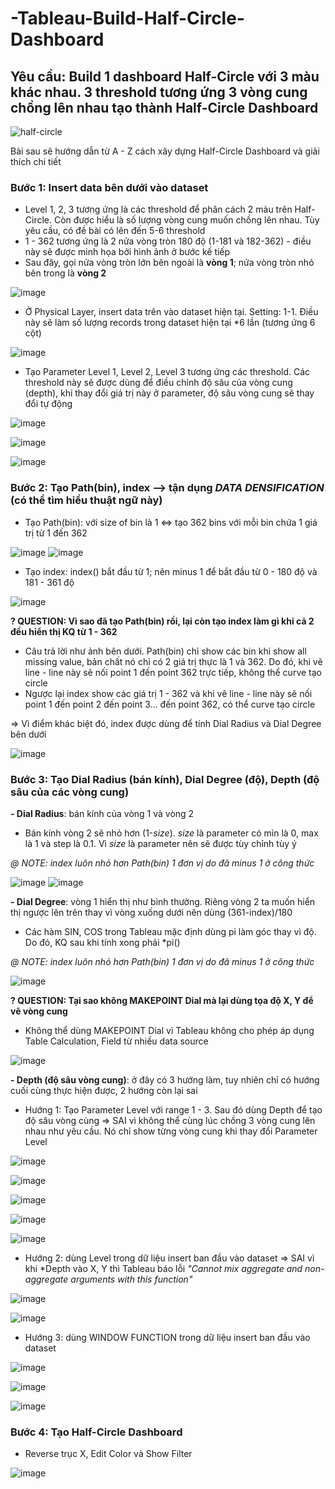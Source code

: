 # -Tableau-Build-Half-Circle-Dashboard

## Yêu cầu: Build 1 dashboard Half-Circle với 3 màu khác nhau. 3 threshold tương ứng 3 vòng cung chồng lên nhau tạo thành Half-Circle Dashboard
![half-circle](https://github.com/user-attachments/assets/45c34035-92d2-42d4-8515-6bead6b21118)

Bài sau sẽ hướng dẫn từ A - Z cách xây dựng Half-Circle Dashboard và giải thích chi tiết
### Bước 1: Insert data bên dưới vào dataset

- Level 1, 2, 3 tương ứng là các threshold để phân cách 2 màu trên Half-Circle. Còn được hiểu là số lượng vòng cung muốn chồng lên nhau. Tùy yêu cầu, có đề bài có lên đến 5-6 threshold
- 1 - 362 tương ứng là 2 nửa vòng tròn 180 độ (1-181 và 182-362) - điều này sẽ được minh họa bởi hình ảnh ở bước kế tiếp
- Sau đây, gọi nửa vòng tròn lớn bên ngoài là **vòng 1**; nửa vòng tròn nhỏ bên trong là **vòng 2**

![image](https://github.com/user-attachments/assets/e5ba71fc-9a51-480e-82fa-568234098f18)

- Ở Physical Layer, insert data trên vào dataset hiện tại. Setting: 1-1. Điều này sẽ làm số lượng records trong dataset hiện tại *6 lần (tương ứng 6 cột)

![image](https://github.com/user-attachments/assets/fa49c423-aa67-45e0-af57-d8482c8fc251)

- Tạo Parameter Level 1, Level 2, Level 3 tương ứng các threshold. Các threshold này sẽ được dùng để điều chỉnh độ sâu của vòng cung (depth), khi thay đổi giá trị này ở parameter, độ sâu vòng cung sẽ thay đổi tự động

![image](https://github.com/user-attachments/assets/6b6441e3-db1b-4fc8-8955-de9e6b4462d8)

![image](https://github.com/user-attachments/assets/7a9d9335-0597-496c-a30e-0c5efe02c7c7)

![image](https://github.com/user-attachments/assets/72be19d4-01da-47da-852d-b5265288255e)


### Bước 2: Tạo Path(bin), index --> tận dụng _DATA DENSIFICATION_ (có thể tìm hiểu thuật ngữ này)
- Tạo Path(bin): với size of bin là 1 <=> tạo 362 bins với mỗi bin chứa 1 giá trị từ 1 đến 362

![image](https://github.com/user-attachments/assets/70370386-bafd-4c7c-9c37-22385ac55851)
![image](https://github.com/user-attachments/assets/b84bdf66-3082-49d6-afc5-672b6ee640f4)

- Tạo index: index() bắt đầu từ 1; nên minus 1 để bắt đầu từ 0 - 180 độ và 181 - 361 độ

![image](https://github.com/user-attachments/assets/2feb71ef-9c6b-4e90-a5fa-703c78057722)

**? QUESTION: Vì sao đã tạo Path(bin) rồi, lại còn tạo index làm gì khi cả 2 đều hiển thị KQ từ 1 - 362**
- Câu trả lời như ảnh bên dưới. Path(bin) chỉ show các bin khi show all missing value, bản chất nó chỉ có 2 giá trị thực là 1 và 362. Do đó, khi vẽ line - line này sẽ nối point 1 đến point 362 trực tiếp, không thể curve tạo circle
- Ngược lại index show các giá trị 1 - 362 và khi vẽ line - line này sẽ nối point 1 đến point 2 đến point 3... đến point 362, có thể curve tạo circle

=> Vì điểm khác biệt đó, index được dùng để tính Dial Radius và Dial Degree bên dưới

![image](https://github.com/user-attachments/assets/29436fcf-a143-4918-8e11-c35722138a5a)


### Bước 3: Tạo Dial Radius (bán kính), Dial Degree (độ), Depth (độ sâu của các vòng cung)
**- Dial Radius**: bán kính của vòng 1 và vòng 2
- Bán kính vòng 2 sẽ nhỏ hơn (1-_size_). _size_ là parameter có min là 0, max là 1 và step là 0.1. Vì _size_ là parameter nên sẽ được tùy chỉnh tùy ý

_@ NOTE: index luôn nhỏ hơn Path(bin) 1 đơn vị do đã minus 1 ở công thức_

![image](https://github.com/user-attachments/assets/5b940281-e294-4250-80dc-7bc104d44f00)
![image](https://github.com/user-attachments/assets/387d4b4f-ab8d-435a-936d-a61304421b52)

**- Dial Degree**: vòng 1 hiển thị như bình thường. Riêng vòng 2 ta muốn hiển thị ngược lên trên thay vì vòng xuống dưới nên dùng (361-index)/180
- Các hàm SIN, COS trong Tableau mặc định dùng pi làm góc thay vì độ. Do đó, KQ sau khi tính xong phải *pi()

_@ NOTE: index luôn nhỏ hơn Path(bin) 1 đơn vị do đã minus 1 ở công thức_

![image](https://github.com/user-attachments/assets/bac582d0-edb0-40d7-915e-2b4304d6dfa0)

**? QUESTION: Tại sao không MAKEPOINT Dial mà lại dùng tọa độ X, Y để vẽ vòng cung**
- Không thể dùng MAKEPOINT Dial vì Tableau không cho phép áp dụng Table Calculation, Field từ nhiều data source

![image](https://github.com/user-attachments/assets/32810d0e-25dc-4728-be80-c4048373f59a)

**- Depth (độ sâu vòng cung)**: ở đây có 3 hướng làm, tuy nhiên chỉ có hướng cuối cùng thực hiện được, 2 hướng còn lại sai
- Hướng 1: Tạo Parameter Level với range 1 - 3. Sau đó dùng Depth để tạo độ sâu vòng cùng => SAI vì không thể cùng lúc chồng 3 vòng cung lên nhau như yêu cầu. Nó chỉ show từng vòng cung khi thay đổi Parameter Level

![image](https://github.com/user-attachments/assets/0c98a77b-a191-47b0-aafd-550ca3f97f57)

![image](https://github.com/user-attachments/assets/d505868d-479d-4017-933a-95128a8caa79)

![image](https://github.com/user-attachments/assets/231051f9-e14e-49ac-a501-cb443d0ac348)

![image](https://github.com/user-attachments/assets/e8898a62-2073-4c6a-8174-858b3974d1fb)

![image](https://github.com/user-attachments/assets/aadc238d-0a12-4c5d-9678-48e3cdc260a3)

- Hướng 2: dùng Level trong dữ liệu insert ban đầu vào dataset => SAI vì khi *Depth vào X, Y thì Tableau báo lỗi _"Cannot mix aggregate and non-aggregate arguments with this function"_

![image](https://github.com/user-attachments/assets/64c8cebb-8026-4ec7-8689-e7d0b61f165c)

![image](https://github.com/user-attachments/assets/b5f98b32-2afb-4af6-9325-45e7db2039c3)

- Hướng 3: dùng WINDOW FUNCTION trong dữ liệu insert ban đầu vào dataset

![image](https://github.com/user-attachments/assets/1363f1bc-d276-423a-835c-bfaa7cf99058)

![image](https://github.com/user-attachments/assets/45846ffe-dcd6-402f-b4e9-7819f35989c9)

![image](https://github.com/user-attachments/assets/9773bfc2-4ba8-4e5c-a9e6-4efd07909475)

### Bước 4: Tạo Half-Circle Dashboard
- Reverse trục X, Edit Color và Show Filter

![image](https://github.com/user-attachments/assets/1fb8e4ce-8e47-4072-bd4d-1a782ae26a31)



























